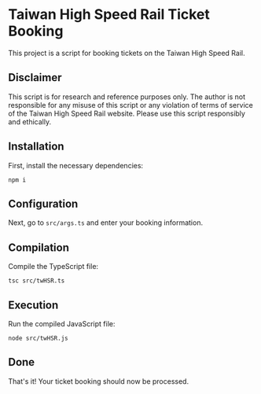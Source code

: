# Taiwan High Speed Rail Ticket Booking

This project is a script for booking tickets on the Taiwan High Speed Rail.

## Disclaimer

This script is for research and reference purposes only. The author is not responsible for any misuse of this script or any violation of terms of service of the Taiwan High Speed Rail website. Please use this script responsibly and ethically.

## Installation

First, install the necessary dependencies:
```
npm i
```

## Configuration

Next, go to `src/args.ts` and enter your booking information.

## Compilation

Compile the TypeScript file:
```
tsc src/twHSR.ts
```

## Execution

Run the compiled JavaScript file:
```
node src/twHSR.js
```

## Done

That's it! Your ticket booking should now be processed.